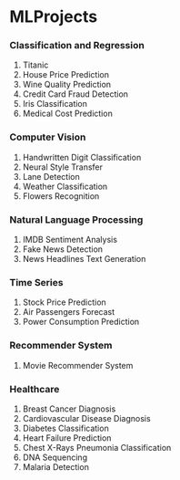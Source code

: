 # MLProjects

### Classification and Regression
1. Titanic
2. House Price Prediction
3. Wine Quality Prediction
4. Credit Card Fraud Detection
5. Iris Classification
6. Medical Cost Prediction

### Computer Vision
1. Handwritten Digit Classification
2. Neural Style Transfer
3. Lane Detection
4. Weather Classification
5. Flowers Recognition

### Natural Language Processing
1. IMDB Sentiment Analysis
2. Fake News Detection
3. News Headlines Text Generation

### Time Series
1. Stock Price Prediction
2. Air Passengers Forecast
3. Power Consumption Prediction

### Recommender System
1. Movie Recommender System

### Healthcare
1. Breast Cancer Diagnosis
2. Cardiovascular Disease Diagnosis
3. Diabetes Classification
4. Heart Failure Prediction
5. Chest X-Rays Pneumonia Classification
6. DNA Sequencing
7. Malaria Detection
